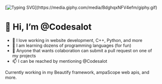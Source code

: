 [![Typing SVG](https://readme-typing-svg.herokuapp.com?color=%2332C257&duration=8000&lines=Wake+up+Neo.;The+Matrix+has+you.;Follow+the+white+rabbit;Knock+knock+Neo.)](https://media.giphy.com/media/BdghqxNFV4efm/giphy.gif)
# 👋 Hi, I’m @Codesalot
- 👀 I love working in website development, C++, Python, and more
- 🌱 I am learning dozens of programming languages (for fun)
- 💞️ Anyone that wants colaboration can submit a pull request on one of my projects
- 📫 I can be reached by mentioning @Codesalot

Currently working in my Beautify framework, ampaScope web apis, and more.
